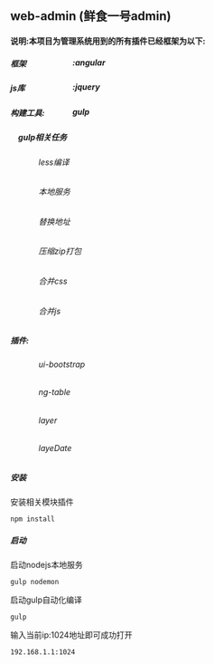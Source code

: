 ## web-admin (鲜食一号admin)

#### 说明:本项目为管理系统用到的所有插件已经框架为以下:

##### <span style='display:inline-block;width:100px;text-align:left;margin-right:10px;vertical-align: middle;' >框架</span>:angular
##### <span style='display:inline-block;width:100px;text-align:left;margin-right:10px;vertical-align: middle;' >js库</span>:jquery
##### <span style='display:inline-block;width:100px;text-align:left;margin-right:10px;vertical-align: middle;' >构建工具:</span>gulp

##### <span style='display:inline-block;width:100px;text-align:right;margin-right:10px;vertical-align: middle;' >gulp相关任务</span>
###### <div style='margin-left: 50px;'>less编译</div>
###### <div style='margin-left: 50px;'>本地服务</div>
###### <div style='margin-left: 50px;'>替换地址</div>
###### <div style='margin-left: 50px;'>压缩zip打包</div>
###### <div style='margin-left: 50px;'>合并css</div>
###### <div style='margin-left: 50px;'>合并js</div>

##### <span style='display:inline-block;width:100px;text-align:left;margin-right:10px;vertical-align: middle;' >插件:</span>
###### <div style='margin-left: 50px;'>ui-bootstrap</div>
###### <div style='margin-left: 50px;'>ng-table</div>
###### <div style='margin-left: 50px;'>layer</div>
###### <div style='margin-left: 50px;'>layeDate</div>

##### 安装
安装相关模块插件
```
npm install 
```
##### 启动
启动nodejs本地服务
```
gulp nodemon
```
启动gulp自动化编译
```
gulp
```
输入当前ip:1024地址即可成功打开
```
192.168.1.1:1024
```
